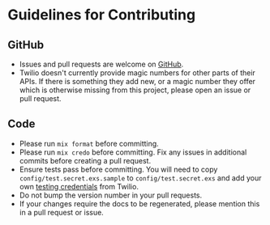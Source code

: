 # Guidelines for Contributing

## GitHub
- Issues and pull requests are welcome on [GitHub](https://github.com/scottswezey/twilio_magic_values).
- Twilio doesn't currently provide magic numbers for other parts of their APIs. If there is something they add new, or a magic number they offer which is otherwise missing from this project, please open an issue or pull request.

## Code
- Please run `mix format` before committing.
- Please run `mix credo` before committing. Fix any issues in additional commits before creating a pull request.
- Ensure tests pass before committing. You will need to copy `config/test.secret.exs.sample` to `config/test.secret.exs` and add your own [testing credentials](https://www.twilio.com/console/account/settings) from Twilio.
- Do not bump the version number in your pull requests.
- If your changes require the docs to be regenerated, please mention this in a pull request or issue.
